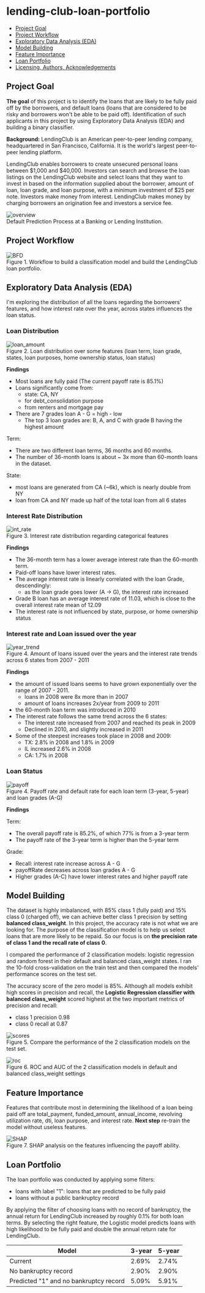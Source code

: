 lending-club-loan-portfolio
==============================

- [Project Goal](#Project-Motivation)
- [Project Workflow](#Workflow)
- [Exploratory Data Analysis (EDA)](#EDA)
- [Model Building](#Model)
- [Feature Importance](#SHAP)
- [Loan Portfolio](#Portfolio)
- [Licensing, Authors, Acknowledgements](#License)

## Project Goal <a name="Project-Motivation"></a>
**The goal** of this project is to identify the loans that are likely to be fully paid off by the borrowers, and default loans (loans that are considered to be risky and borrowers won't be able to be paid off). Identification of such applicants in this project by using Exploratory Data Analysis (EDA) and building a binary classifier.

**Background:** LendingClub is an American peer-to-peer lending company, headquartered in San Francisco, California. It is the world's largest peer-to-peer lending platform.

LendingClub enables borrowers to create unsecured personal loans between $1,000 and $40,000. Investors can search and browse the loan listings on the LendingClub website and select loans that they want to invest in based on the information supplied about the borrower, amount of loan, loan grade, and loan purpose, with a minimum investment of $25 per note. Investors make money from interest. LendingClub makes money by charging borrowers an origination fee and investors a service fee.

![overview](img/default_loan.png)<br>
Default Prediction Process at a Banking or Lending Institution.

## Project Workflow <a name="Workflow"></a>
![BFD](img/BFD.png)<br>
Figure 1. Workflow to build a classification model and build the LendingClub loan portfolio.

## Exploratory Data Analysis (EDA) <a name="EDA"></a>
I'm exploring the distribution of all the loans regarding the borrowers' features, and how interest rate over the year, across states influences the loan status. 

### Loan Distribution
![loan_amount](img/loan_dist.png)<br>
Figure 2. Loan distribution over some features (loan term, loan grade, states, loan purposes, home ownership status, loan status)

**Findings**
- Most loans are fully paid (The current payoff rate is 85.1%)
- Loans significantly come from:
    - state: CA, NY
    - for debt_consolidation purpose
    - from renters and mortgage pay
- There are 7 grades loan A - G = high - low
    - The top 3 loan grades are: B, A, and C with grade B having the highest amount

Term:
- There are two different loan terms, 36 months and 60 months.
- The number of 36-month loans is about ~ 3x more than 60-month loans in the dataset.
  
State:
- most loans are generated from CA (~6k), which is nearly double from NY
- loan from CA and NY made up half of the total loan from all 6 states
  
### Interest Rate Distribution
![int_rate](img/int_dist.png)<br>
Figure 3. Interest rate distribution regarding categorical features

**Findings**
- The 36-month term has a lower average interest rate than the 60-month term.
- Paid-off loans have lower interest rates.
- The average interest rate is linearly correlated with the loan Grade, descendingly:
    - as the loan grade goes lower (A -> G), the interest rate increased
- Grade B loan has an average interest rate of 11.03, which is close to the overall interest rate mean of 12.09
- The interest rate is not influenced by state, purpose, or home ownership status

### Interest rate and Loan issued over the year
![year_trend](img/loan_int_year.png)<br>
Figure 4. Amount of loans issued over the years and the interest rate trends across 6 states from 2007 - 2011

**Findings**
- the amount of issued loans seems to have grown exponentially over the range of 2007 - 2011.
    - loans in 2008 were 8x more than in 2007
    - amount of loans increases 2x/year from 2009 to 2011
- the 60-month loan term was introduced in 2010
- The interest rate follows the same trend across the 6 states:
    - The interest rate increased from 2007 and reached its peak in 2009
    - Declined in 2010, and slightly increased in 2011
- Some of the steepest increases took place in 2008 and 2009:
    - TX: 2.8% in 2008 and 1.8% in 2009
    - IL increased 2.6% in 2008
    - CA: 1.7% in 2008
 
### Loan Status
![payoff](img/payoff_rate.png)<br>
Figure 4. Payoff rate and default rate for each loan term (3-year, 5-year) and loan grades (A-G)

**Findings**

Term:
- The overall payoff rate is 85.2%, of which 77% is from a 3-year term
- The payoff rate of the 3-year term is higher than the 5-year term

Grade:
- Recall: interest rate increase across A - G
- payoffRate decreases across loan grades A - G
- Higher grades (A-C) have lower interest rates and higher payoff rate

## Model Building <a name="Model"></a>
The dataset is highly imbalanced, with 85% class 1 (fully paid) and 15% class 0 (charged off), we can achieve better class 1 precision by setting **balanced class_weight**. In this project, the accuracy rate is not what we are looking for. The purpose of the classification model is to help us select loans that are more likely to be repaid. So our focus is on **the precision rate of class 1 and the recall rate of class 0**. 

I compared the performance of 2 classification models: logistic regression and random forest in their default and balanced class_weight states. I ran the 10-fold cross-validation on the train test and then compared the models' performance scores on the test set. 

The accuracy score of the zero model is 85%. Although all models exhibit high scores in precision and recall, the **Logistic Regression classifier with balanced class_weight** scored highest at the two important metrics of precision and recall:
- class 1 precision 0.98
- class 0 recall at 0.87

![scores](img/models_scores.png)<br>
Figure 5. Compare the performance of the 2 classification models on the test set.

![roc](img/roc.png)<br>
Figure 6. ROC and AUC of the 2 classification models in default and balanced class_weight settings

## Feature Importance <a name="SHAP"></a>
Features that contribute most in determining the likelihood of a loan being paid off are total_payment, funded_amount, annual_income, revolving utilization rate, dti, loan purpose, and interest rate.
**Next step** re-train the model without useless features. 

![SHAP](img/SHAP_values.png)<br>
Figure 7. SHAP analysis on the features influencing the payoff ability. 

## Loan Portfolio <a name="Portfolio"></a>
The loan portfolio was conducted by applying some filters:
- loans with label "1": loans that are predicted to be fully paid
- loans without a public bankruptcy record

By applying the filter of choosing loans with no record of bankruptcy, the annual return for LendingClub increased by roughly 0.1% for both loan terms. By selecting the right feature, the Logistic model predicts loans with high likelihood to be fully paid and double the annual return rate for LendingClub. 

| Model  | 3-year | 5-year |
| -------- | --- | --- |
| Current  | 2.69% | 2.74% |
| No bankruptcy record | 2.90% | 2.90%|
| Predicted "1" and no bankruptcy record | 5.09% | 5.91%|
